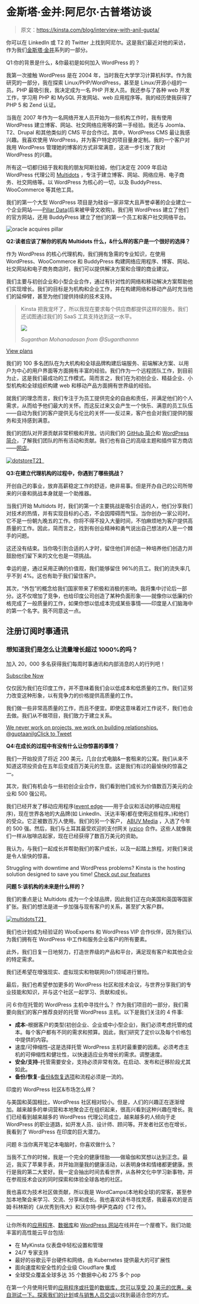 # 金斯塔·金并:阿尼尔·古普塔访谈

> 原文：<https://kinsta.com/blog/interview-with-anil-gupta/>

你可以在 LinkedIn 或 T2 的 Twitter 上找到阿尼尔。这是我们最近对他的采访，作为我们[金斯塔·金并](https://kinsta.com/search/kingpin/)系列的一部分。

Q1:你的背景是什么，&你最初是如何加入 WordPress 的？

我第一次接触 WordPress 是在 2004 年，当时我在大学学习计算机科学。作为我研究的一部分，我在探索 Linux/PHP/WordPress，甚至是 Linux/开源小组的一员。PHP 最吸引我，我决定成为一名 PHP 开发人员。我还参与了各种 web 开发工作，学习用 PHP 和 MySQL 开发网站、web 应用程序等。我的经历使我获得了 PHP 5 和 Zend 认证。

当我在 2007 年作为一名网络开发人员开始为一些机构工作时，我有使用 WordPress 建立博客、网站、社交网络应用等的第一手经验。我还与 Joomla、T2、Drupal 和其他类似的 CMS 平台合作过。其中，WordPress CMS 最让我感兴趣。我喜欢使用 WordPress，并为客户特定的项目量身定制。我的一个客户对我用 WordPress 管理她的博客的方式非常满意，这进一步引发了我对 WordPress 的兴趣。

所有这一切都归结于我和我的朋友阿斯拉姆，他们决定在 2009 年启动 WordPress 代理公司 [Multidots](http://www.multidots.com/) ，专注于建立博客、网站、网络应用、电子商务、社交网络等。以 WordPress 为核心的一切，以及 BuddyPress、WooCommerce 等其他工具。

我们的第一个大型 WordPress 项目是为硅谷一家非常大且声誉卓著的企业建立一个企业网站——[Pillar Data](https://en.wikipedia.org/wiki/Pillar_Data_Systems)(后来被甲骨文收购)。我们用 WordPress 建立了他们的官方网站，还用 BuddyPress 建立了他们的第一个员工和客户社交网络平台。

![oracle acquires pillar](img/79ab036265c8465b4a9ba07ca3554396.png)

**Q2:读者应该了解你的机构 Multidots 什么，&什么样的客户是一个很好的选择？**

作为 WordPress 的核心代理机构，我们拥有急需的专业知识，在使用 WordPress、WooCommerce 和 BuddyPress 构建网络应用程序、博客、网站、社交网站和电子商务商店时，我们可以提供解决方案和合理的商业建议。

我们主要与初创企业和小型企业合作，通过有针对性的网络和移动解决方案帮助他们实现增长。我们的目标是为机构和企业工作，并在构建网络和移动产品时充当他们的延伸臂，甚至为他们提供持续的技术支持。





> Kinsta 把我宠坏了，所以我现在要求每个供应商都提供这样的服务。我们还试图通过我们的 SaaS 工具支持达到这一水平。
> 
> <footer class="wp-block-kinsta-client-quote__footer">
> 
> ![](img/60f15faa5735bd2437bf9dada5ee9192.png)
> 
> <cite class="wp-block-kinsta-client-quote__cite">Suganthan Mohanadasan from @Suganthanmn</cite></footer>

[View plans](https://kinsta.com/plans/)

我们的 100 多名团队在为大机构和全球品牌构建后端服务、前端解决方案、以用户为中心的用户界面等方面拥有丰富的经验。我们作为一个远程团队工作，到目前为止，这是我们最成功的工作模式。简而言之，我们在为初创企业、精益企业、小型机构和全球组织构建 web 和移动产品方面拥有世界级的经验。

就我们的理念而言，我们专注于为员工提供完全的自由和责任，并满足他们的个人需求，从而给予他们最大的关怀。而这反过来又会产生一个快乐、满意的员工队伍——自动为我们的客户提供无与伦比的关怀——反过来，客户也会对我们提供的服务和支持感到满意。

我们的团队对开源贡献非常积极和开放。访问我们的 [GitHub 简介](https://github.com/multidots)和 [WordPress 简介](https://profiles.wordpress.org/dots/)，了解我们团队的所有活动和贡献。我们也有自己的高级主题和插件官方商店——[网店](http://store.multidots.com/)。

[![dotstore](img/c206846b8407a4d7424b30fb1efd6e69.png)T2】](http://store.multidots.com/)

**Q3:在建立代理机构的过程中，你遇到了哪些挑战？**

开创自己的事业，放弃高薪稳定工作的舒适，绝非易事。但是开办自己的公司所带来的兴奋和挑战本身就是一个助推器。

当我们开始 Multidots 时，我们的第一个主要挑战是吸引合适的人，他们分享我们对技术的热情，并有实现目标的心态，不会因障碍而气馁。当你创办一家公司时，它不是一份朝九晚五的工作。你将不得不投入大量时间，不怕麻烦地为客户提供高质量的工作。因此，简而言之，找到有创业精神和勇气说出自己想法的人是一个棘手的问题。

这还没有结束。当你吸引到合适的人才时，留住他们并创造一种培养他们创造力并鼓励他们留下来的文化也是一项挑战。

幸运的是，通过采用正确的价值观，我们能够留住 96%的员工。我们的流失率几乎不到 4%。这也有助于我们留住客户。

其次，“外包”的概念给我们国家带来了积极和消极的影响。我将集中讨论后一部分。这不仅增加了竞争，也给印度公司创造了某种负面形象——就像你以低廉的价格完成了一般质量的工作，如果你想以低成本完成某些事情——印度是人们脑海中的第一个名字。我不同意这一点。

## 注册订阅时事通讯



### 想知道我们是怎么让流量增长超过 1000%的吗？

加入 20，000 多名获得我们每周时事通讯和内部消息的人的行列吧！

[Subscribe Now](#newsletter)

仅仅因为我们在印度工作，并不意味着我们会以低成本和低质量的工作。我们正努力改变这种形象，以有竞争力的价格提供高质量的工作。

我们做一些非常高质量的工作，而且不便宜。即使这意味着对工作说不，我们也会去做。我们从不做项目，我们致力于建立关系。

[We never work on projects, we work on building relationships. @guptaanilgClick to Tweet](https://twitter.com/intent/tweet?url=https%3A%2F%2Fkinsta.com%2Fblog%2Finterview-with-anil-gupta%2F&via=kinsta&text=We+never+work+on+projects%2C+we+work+on+building+relationships.+%40guptaanilg&hashtags=webdev%2Cagency)

**Q4:在成长的过程中有没有什么让你惊喜的事情？**

我们一开始投资了将近 200 美元，几台台式电脑&一套租来的公寓。我们从来不知道这项投资会在五年后变成百万美元的生意。这是我们有过的最愉快的惊喜之一。

其次，我们有机会与一些初创企业合作，我们看到他们成长为价值数百万美元的企业和 500 强公司。

我们已经开发了移动应用程序([event edge](http://www.eventedge.co/)——用于会议和活动的移动应用程序)，现在世界各地的大品牌(如 LinkedIn、沃达丰等)都在使用这些程序。)和他们的受众。它正被数百万人使用。我们的另一个客户， [ABUV Media](http://www.prweb.com/releases/abuvmedia/inc5000/prweb13623742.htm) ，入选了今年的 500 强。然后，我们与土耳其最受欢迎的支付网关 [iyzico](http://www.iyzico.com/) 合作。这些人就像我们一样从咖啡店起家，现在已经获得了数百万美元的资助。

我认为，与我们一起成长并帮助我们的客户成长，以及一起踏上旅程，对我们来说是令人愉快的惊喜。

Struggling with downtime and WordPress problems? Kinsta is the hosting solution designed to save you time! [Check out our features](https://kinsta.com/features/)

**问题 5:该机构的未来是什么样的？**

我们的重点是让 Multidots 成为一个全球品牌，因此我们正在向美国和英国等国家扩张。我们的想法是进一步加强与现有客户的关系，甚至扩大客户群。

[![multidots](img/2d0e80c7abe616528431a830cd295320.png)T2】](http://www.multidots.com/)

我们也计划成为经验证的 WooExperts 和 WordPress VIP 合作伙伴，因为我们认为我们拥有在 WordPress 中工作和服务企业客户的所有要素。

此外，我们日复一日地努力，打造世界级的产品和平台，满足现有客户和其他企业的特定需求。

我们还希望在增强现实、虚拟现实和物联网(IoT)领域进行冒险。

最后，我们也希望参加更多的 WordPress 社区和技术会议，与世界分享我们的专业技能和知识，并与这个社区一起学习、贡献和成长。

问 6:你在托管的 WordPress 主机中寻找什么？
作为我们项目的一部分，我们需要向我们的客户推荐良好的托管 WordPress 主机。以下是我们关注的 4 件事:

*   **成本**–根据客户的类型(初创企业、企业或中小型企业)，我们必须考虑托管的成本。每个客户都有不同的需求和预算。因此，我们研究了定价以及每个价格包中提供的内容。
*   速度/可伸缩性–这是选择托管 WordPress 主机时最重要的因素。必须考虑主机的可伸缩性和健壮性，以快速适应业务增长的需求。调整速度。
*   **安全/支持**–托管需要安全，支持必须非常有效。在启动、发布和迁移阶段尤其如此。
*   **备份/恢复**–[备份&恢复选项](https://kinsta.com/blog/restore-wordpress-from-backup/)和流程必须是一流的。

印度的 WordPress 社区&市场怎么样？

与美国和英国相比，WordPress 社区相对较小。但是，人们的兴趣正在逐渐增加。越来越多的单词营和本地聚会正在组织起来，很高兴看到这种兴趣在增长。我们已经看到越来越多的 WordPress 代理公司成立，越来越多的人倾向于走 WordPress 的职业道路，如开发人员、设计师、顾问等。开发者社区也在增长，我看到了 WordPress 在印度的巨大潜力。

问题 8:当你离开笔记本电脑时，你喜欢做什么？

当我不工作的时候，我是一个完全的健康怪胎——做瑜伽和冥想以达到正念。最近，我买了苹果手表，并开始测量我的健康活动，以表明身体和情绪都更健康。旅行是我的第二大爱好。我一定会抽出时间去看世界，从各种文化中学习新事物，并在参观技术会议的同时探索和体验全球各地的社区。

我也喜欢为技术社区做贡献，所以我是 WordCamps(本地和全球)的常客，甚至参加本地聚会来学习、交流、分享和成长。我也喜欢读书寻找灵感，我最喜欢的是吉姆·科林斯的《从优秀到伟大》和沃尔特·伊萨克森的《T2 传》。

* * *

让你所有的[应用程序](https://kinsta.com/application-hosting/)、[数据库](https://kinsta.com/database-hosting/)和 [WordPress 网站](https://kinsta.com/wordpress-hosting/)在线并在一个屋檐下。我们功能丰富的高性能云平台包括:

*   在 MyKinsta 仪表盘中轻松设置和管理
*   24/7 专家支持
*   最好的谷歌云平台硬件和网络，由 Kubernetes 提供最大的可扩展性
*   面向速度和安全性的企业级 Cloudflare 集成
*   全球受众覆盖全球多达 35 个数据中心和 275 多个 pop

在第一个月使用托管的[应用程序或托管](https://kinsta.com/application-hosting/)的[数据库，您可以享受 20 美元的优惠，亲自测试一下。探索我们的](https://kinsta.com/database-hosting/)[计划](https://kinsta.com/plans/)或[与销售人员交谈](https://kinsta.com/contact-us/)以找到最适合您的方式。